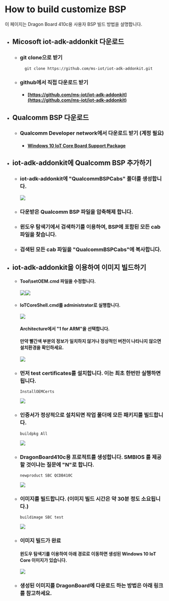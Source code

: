 # How to build customize BSP

이 페이지는 Dragon Board 410c용 사용자 BSP 빌드 방법을 설명합니다.

* ## Micosoft iot-adk-addonkit 다운로드

  * ### git clone으로 받기

    ```
      git clone https://github.com/ms-iot/iot-adk-addonkit.git
    ```
  * ### github에서 직접 다운로드 받기

    * #### [https://github.com/ms-iot/iot-adk-addonkit](https://github.com/ms-iot/iot-adk-addonkit)
* ## Qualcomm BSP 다운로드

  * ### Qualcomm Developer network에서 다운로드 받기 \(계정 필요\)

    * #### [Windows 10 IoT Core Board Support Package](https://developer.qualcomm.com/download/db410c/windows-10-iot-core-bsp.zip)
* ## iot-adk-addonkit에 Qualcomm BSP 추가하기

  * ### iot-adk-addonkit에 "QualcommBSPCabs" 폴더를 생성합니다.

    ![](/assets/dragonBoard_bsp_build_step_1.png)

  * ### 다운받은 Qualcomm BSP 파일을 압축해제 합니다.
  * ### 윈도우 탐색기에서 검색하기를 이용하여, BSP에 포함된 모든 cab 파일을 찾습니다.
  * ### 검색된 모든 cab 파일을 "QualcommBSPCabs"에 복사합니다.

* ## iot-adk-addonkit을 이용하여 이미지 빌드하기
  * #### Tool\setOEM.cmd 파일을 수정합니다.
    ![](/assets/dragonBoard_bsp_build_step_2.png)![](/assets/dragonBoard_bsp_build_step_3.png)

  * #### IoTCoreShell.cmd를 administrator로 실행합니다.

    ![](/assets/dragonBoard_bsp_build_step_4.png)

    #### Architecture에서 "1 for ARM"을 선택합니다.

    #### 만약 빨간색 부분의 정보가 일치하지 않거나 정상적인 버전이 나타나지 않으면 설치환경을 확인하세요.

    ![](/assets/dragonBoard_bsp_build_step_5.png)

  * ### 먼저 test certificates를 설치합니다. 이는 최초 한번만 실행하면 됩니다.

    ```
    InstallOEMCerts
    ```

    ![](/assets/dragonBoard_bsp_build_step_6.png)

  * ### 인증서가 정상적으로 설치되면 작업 풀더에 모든 패키지를 빌드합니다.

    ```
    buildpkg All
    ```

    ![](/assets/dragonBoard_bsp_build_step_7.png)

  * ### DragonBoard410c용 프로적트를 생성합니다.  SMBIOS 를 제공할 것이냐는 질문에 "N"로 합니다.

    ```
    newproduct SBC QCDB410C
    ```

    ![](/assets/dragonBoard_bsp_build_step_8.png)

  * ### 이미지를 빌드합니다. \(이미지 빌드 시간은 약 30분 정도 소요됩니다.\)

    ```
    buildimage SBC test
    ```

    ![](/assets/dragonBoard_bsp_build_step_9.png)

  * ### 이미지 빌드가 완료 
    #### 윈도우 탐색기를 이용하여 아래 경로로 이동하면 생성된 Windows 10 IoT Core 이미지가 있습니다.

    ![](/assets/dragonBoard_bsp_build_step_10.png)

  * ### 생성된 이미지를 DragonBoard에 다운로드 하는 방법은 아래 링크를 참고하세요.

